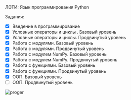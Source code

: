 ЛЭТИ: Язык программирования Python

Задания:

* [X] Введение в программирование
* [X] Условные операторы и циклы . Базовый уровень
* [X] Условные операторы и циклы. Продвинутый уровень
* [X] Работа с модулями. Базовый уровень
* [X] Работа с модулями. Продвинутый уровень
* [X] Работа с модулем NumPy. Базовый уровень
* [X] Работа с модулем NumPy. Продвинутый уровень
* [X] Работа с функциями. Базовый уровень
* [X] Работа с функциями. Продвинутый уровень
* [X] ООП. Базовый уровень
* [ ] ООП. Продвинутый уровень

![proger](https://github.com/user-attachments/assets/392e83d8-c731-46eb-8caa-3e79c95ffef2)
